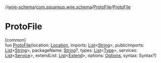 //[wire-schema](../../../index.md)/[com.squareup.wire.schema](../index.md)/[ProtoFile](index.md)/[ProtoFile](-proto-file.md)

# ProtoFile

[common]\
fun [ProtoFile](-proto-file.md)(location: [Location](../-location/index.md), imports: [List](https://kotlinlang.org/api/latest/jvm/stdlib/kotlin.collections/-list/index.html)&lt;[String](https://kotlinlang.org/api/latest/jvm/stdlib/kotlin/-string/index.html)&gt;, publicImports: [List](https://kotlinlang.org/api/latest/jvm/stdlib/kotlin.collections/-list/index.html)&lt;[String](https://kotlinlang.org/api/latest/jvm/stdlib/kotlin/-string/index.html)&gt;, packageName: [String](https://kotlinlang.org/api/latest/jvm/stdlib/kotlin/-string/index.html)?, types: [List](https://kotlinlang.org/api/latest/jvm/stdlib/kotlin.collections/-list/index.html)&lt;[Type](../-type/index.md)&gt;, services: [List](https://kotlinlang.org/api/latest/jvm/stdlib/kotlin.collections/-list/index.html)&lt;[Service](../-service/index.md)&gt;, extendList: [List](https://kotlinlang.org/api/latest/jvm/stdlib/kotlin.collections/-list/index.html)&lt;[Extend](../-extend/index.md)&gt;, options: [Options](../-options/index.md), syntax: Syntax?)
